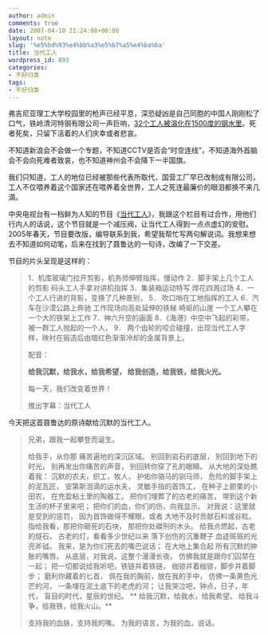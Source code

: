 ```yaml
---
author: admin
comments: true
date: 2007-04-18 21:24:08+00:00
layout: note
slug: '%e5%bd%93%e4%bb%a3%e5%b7%a5%e4%ba%ba'
title: 当代工人
wordpress_id: 893
categories:
- 不好归类
tags:
- 不好归类
---
```


弗吉尼亚理工大学校园里的枪声已经平息，深恐疑凶是自己同胞的中国人刚刚松了口气，铁岭清河特钢有限公司一声巨响，[32个工人被溶化在1500度的钢水里](http://news.sina.com.cn/c/2007-04-19/023512811930.shtml)。死者死矣，只留下活着的人们庆幸或者悲哀。

不知道新浪会不会做一个专题，不知道CCTV是否会“时空连线”，不知道海外首脑会不会向死难者致哀，也不知道神州会不会降下一半国旗。

我们只知道，工人的地位已经被那些代表所取代，国营工厂早已改制成有限公司，工人不仅喂养着这个国家还在喂养着全世界，工人之死连最廉价的眼泪都换不来几滴。

中央电视台有一档鲜为人知的节目《[当代工人](http://www.cctv.com/program/ddgr/01/index.shtml)》，我跟这个栏目有过合作，用他们行内人的话说，这个节目就是一个减压阀，让当代工人得到一点点虚幻的安慰。2005年春天，节目要改版，编导联系到我，希望我帮忙写两句解说词。我想来想去不知道如何动笔，后来在找到了聂鲁达的一句诗，改编了一下交差。

节目的片头呈现是这样的：





<blockquote>1．机库玻璃门拉开剪影，机务师伸臂指挥，慢动作
2．脚手架上几个工人的剪影 码头工人手拿对讲机指挥
3．集装箱运动特写 焊花四溅过场
4．一个工人行进的背影，变换了几种景别，
5． 吹口哨在工地指挥的工人
6．汽车在沙漠公路上奔驰 工作现场向高处延伸的铁梯
    崎岖的山崖 一个工人攀在一个大的铁架上工作
7．神六升空的画面
8．《海港》中空中飞起的彩带，被一群工人抛起的一个人，
9． 两个齿轮的咬合碰撞，出现当代工人字样，映衬在锻造后由暗红色渐渐冷却的金属背景上。

配音：

**给我沉默，给我水，给我希望，
给我创造，给我铁，给我火光。**

每一天，我们改变着世界！

推出字幕：当代工人</blockquote>



今天把这首聂鲁达的原诗献给沉默的当代工人。





<blockquote>兄弟，跟我一起攀登而诞生。

给我手，从你那
痛苦遍地的深沉区域。
别回到岩石的底层，
别回到地下的时光，
别再发出你痛苦的声音，
别回转你穿了孔的眼睛。
从大地的深处瞧着我：
沉默的农夫，织工，牧人，
护佑你骆马的驯马师，
危险的脚手架上的泥瓦匠，
安第斯泪滴的运水夫，
灵敏手指的首饰工，
在种子上颤栗的小田农，
在充盈粘土里的陶器工，
把你们埋葬了的古老的痛苦，
带到这个新生活的杯子里来吧；
把你们的血，你们的伤，向我显示。
对我说：这里就是受到的惩罚，
因为首饰做得不耀眼，或者
大地不及时贡献石料或谷粒。
指给我看，那把你砸死的石块，
那把你处磔刑的木头。
给我点燃起，古老的燧石，
古老的灯，看看多少世纪以来
落下创伤的沉重鞭子
血迹斑斑的光亮斧钺。
我来，是为你们死去的嘴巴说话；
在大地上集合起
所有沉默的肿胀的嘴唇。
从底层，对我说，这整个漫漫长夜，
仿佛我就是跟你们囚禁在一起；
把一切都说给我听吧，铁链并着铁链，
枷锁并着枷锁，脚步并着脚步；
磨利你藏着的匕首，
佩在我的胸前，放在我的手中，
仿佛一条黄色光芒的河，
一条埋在泥土底下的老虎的河；
让我哭泣吧，钟点，日子，年代，
盲目的时代，星辰的世纪。
**
给我沉默，给我水，给我希望。
给我斗争，给我铁，给我火山。**

支持我的血脉，支持我的嘴。
为我的语言，为我的血，说话。</blockquote>





